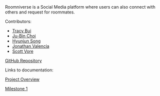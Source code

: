 Roomniverse is a Social Media platform where users can also connect with others and request for roommates.

Contributors:
- [Tracy Bui](https://tbui00.github.io)
- [Ju-Bin Choi](https://jubinc0911.github.io)
- [Hyunjun Song](https://eric-song1773.github.io)
- [Jonathan Valencia](https://jon-valencia.github.io)
- [Scott Vore](https://syhv-git.github.io)

[GitHub Repository](https://github.com/roomniverse/roomniverse.github.io)

Links to documentation:

[Project Overview](/doc/Overview.md)

[Milestone 1](/doc/Milestone1.md)

